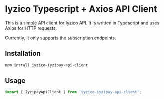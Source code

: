 # Iyzico Typescript + Axios API Client

This is a simple API client for Iyzico API. It is written in Typescript and uses Axios for HTTP requests.

Currently, it only supports the subscription endpoints.

## Installation

```bash
npm install iyzico-iyzipay-api-client
```

## Usage

```typescript
import { IyzipayApiClient } from 'iyzico-iyzipay-api-client';
```